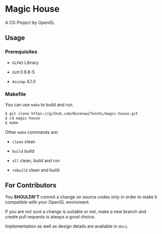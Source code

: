 # Magic House

A CG Project by OpenGL

## Usage

### Prerequisites

- `GLFW3` Library

- `GLM` 0.9.8-5

- `Assimp` 4.1.0

### Makefile

You can use `make` to build and run.

```bash
$ git clone https://github.com/HinanawiTenshi/magic-house.git
$ cd magic-house
$ make
```

Other `make` commands are:

- `clean` clean

- `build` build

- `all` clean, build and run

- `rebuild` clean and build

## For Contributors

You **SHOULDN'T** commit a change on source codes only in order to make it compatible with your OpenGL enviroment.

If you are not sure a change is suitable or not, make a new branch and create pull requests is always a good choice.

Implementation as well as design details are avaliable in `docs`.

